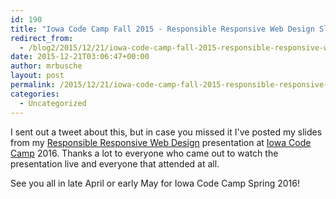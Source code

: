 ```yaml
---
id: 190
title: "Iowa Code Camp Fall 2015 - Responsible Responsive Web Design Slides"
redirect_from:
  - /blog2/2015/12/21/iowa-code-camp-fall-2015-responsible-responsive-web-design-slides/
date: 2015-12-21T03:06:47+00:00
author: mrbusche
layout: post
permalink: /2015/12/21/iowa-code-camp-fall-2015-responsible-responsive-web-design-slides/
categories:
  - Uncategorized
---
```


I sent out a tweet about this, but in case you missed it I've posted my slides from my [Responsible Responsive Web Design](https://mrbusche.com/p/iowacodecamp/#/) presentation at [Iowa Code Camp](https://iowacodecamp.com/) 2016. Thanks a lot to everyone who came out to watch the presentation live and everyone that attended at all.

See you all in late April or early May for Iowa Code Camp Spring 2016!
